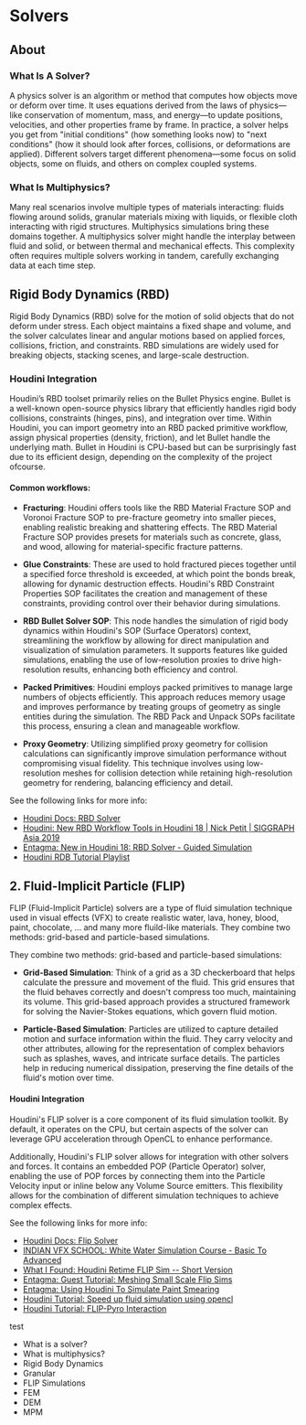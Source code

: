 # Solvers

## About

### What Is A Solver?

A physics solver is an algorithm or method that computes how objects move or deform over time. It uses equations derived from the laws of physics—like conservation of momentum, mass, and energy—to update positions, velocities, and other properties frame by frame. In practice, a solver helps you get from "initial conditions" (how something looks now) to "next conditions" (how it should look after forces, collisions, or deformations are applied). Different solvers target different phenomena—some focus on solid objects, some on fluids, and others on complex coupled systems.

### What Is Multiphysics?

Many real scenarios involve multiple types of materials interacting: fluids flowing around solids, granular materials mixing with liquids, or flexible cloth interacting with rigid structures. Multiphysics simulations bring these domains together. A multiphysics solver might handle the interplay between fluid and solid, or between thermal and mechanical effects. This complexity often requires multiple solvers working in tandem, carefully exchanging data at each time step.

## Rigid Body Dynamics (RBD)

Rigid Body Dynamics (RBD) solve for the motion of solid objects that do not deform under stress. Each object maintains a fixed shape and volume, and the solver calculates linear and angular motions based on applied forces, collisions, friction, and constraints. RBD simulations are widely used for breaking objects, stacking scenes, and large-scale destruction.

### Houdini Integration

Houdini’s RBD toolset primarily relies on the Bullet Physics engine. Bullet is a well-known open-source physics library that efficiently handles rigid body collisions, constraints (hinges, pins), and integration over time. Within Houdini, you can import geometry into an RBD packed primitive workflow, assign physical properties (density, friction), and let Bullet handle the underlying math. Bullet in Houdini is CPU-based but can be surprisingly fast due to its efficient design, depending on the complexity of the project ofcourse.

#### Common workflows: 

- **Fracturing**: Houdini offers tools like the RBD Material Fracture SOP and Voronoi Fracture SOP to pre-fracture geometry into smaller pieces, enabling realistic breaking and shattering effects. The RBD Material Fracture SOP provides presets for materials such as concrete, glass, and wood, allowing for material-specific fracture patterns.

- **Glue Constraints**: These are used to hold fractured pieces together until a specified force threshold is exceeded, at which point the bonds break, allowing for dynamic destruction effects. Houdini's RBD Constraint Properties SOP facilitates the creation and management of these constraints, providing control over their behavior during simulations.

- **RBD Bullet Solver SOP**: This node handles the simulation of rigid body dynamics within Houdini's SOP (Surface Operators) context, streamlining the workflow by allowing for direct manipulation and visualization of simulation parameters. It supports features like guided simulations, enabling the use of low-resolution proxies to drive high-resolution results, enhancing both efficiency and control.

- **Packed Primitives**: Houdini employs packed primitives to manage large numbers of objects efficiently. This approach reduces memory usage and improves performance by treating groups of geometry as single entities during the simulation. The RBD Pack and Unpack SOPs facilitate this process, ensuring a clean and manageable workflow.

- **Proxy Geometry**: Utilizing simplified proxy geometry for collision calculations can significantly improve simulation performance without compromising visual fidelity. This technique involves using low-resolution meshes for collision detection while retaining high-resolution geometry for rendering, balancing efficiency and detail.

See the following links for more info:
- [Houdini Docs: RBD Solver](https://www.sidefx.com/docs/houdini/nodes/dop/rbdsolver.html)
- [Houdini: New RBD Workflow Tools in Houdini 18 | Nick Petit | SIGGRAPH Asia 2019](https://www.youtube.com/watch?v=cRibpsJgVx0)
- [Entagma: New in Houdini 18: RBD Solver - Guided Simulation](https://www.youtube.com/watch?v=tKHawC_fZLs)
- [Houdini RDB Tutorial Playlist](https://www.youtube.com/playlist?list=PLD1NUdtJHVZnzITc9OFQURxwhtmAp32Xs)

## 2. Fluid-Implicit Particle (FLIP)

FLIP (Fluid-Implicit Particle) solvers are a type of fluid simulation technique used in visual effects (VFX) to create realistic water, lava, honey, blood, paint, chocolate, ... and many more fluild-like materials. They combine two methods: grid-based and particle-based simulations.

They combine two methods: grid-based and particle-based simulations:

- **Grid-Based Simulation**: Think of a grid as a 3D checkerboard that helps calculate the pressure and movement of the fluid. This grid ensures that the fluid behaves correctly and doesn't compress too much, maintaining its volume. This grid-based approach provides a structured framework for solving the Navier-Stokes equations, which govern fluid motion.

- **Particle-Based Simulation**: Particles are utilized to capture detailed motion and surface information within the fluid. They carry velocity and other attributes, allowing for the representation of complex behaviors such as splashes, waves, and intricate surface details. The particles help in reducing numerical dissipation, preserving the fine details of the fluid's motion over time.

#### Houdini Integration

Houdini's FLIP solver is a core component of its fluid simulation toolkit. By default, it operates on the CPU, but certain aspects of the solver can leverage GPU acceleration through OpenCL to enhance performance.

Additionally, Houdini's FLIP solver allows for integration with other solvers and forces. It contains an embedded POP (Particle Operator) solver, enabling the use of POP forces by connecting them into the Particle Velocity input or inline below any Volume Source emitters. This flexibility allows for the combination of different simulation techniques to achieve complex effects.

See the following links for more info:
- [Houdini Docs: Flip Solver](https://www.sidefx.com/docs/houdini/nodes/dop/flipsolver.html)
- [INDIAN VFX SCHOOL: White Water Simulation Course - Basic To Advanced](https://www.youtube.com/watch?v=f_KqILuBtgs&list=PLe2s57SAKpD_eM0zGpBtQeRTaOn1YISBv)
- [What I Found: Houdini Retime FLIP Sim -- Short Version](https://www.youtube.com/watch?v=2okztk2OTmY)
- [Entagma: Guest Tutorial: Meshing Small Scale Flip Sims](https://www.youtube.com/watch?v=HcBxUj4yGQ4&list=PL_SQGC2hOGpuJdP-ejXF1Vw-Y03Fb_3DM)
- [Entagma: Using Houdini To Simulate Paint Smearing](https://www.youtube.com/watch?v=8TvAe3GxNFs)
- [Houdini Tutorial: Speed up fluid simulation using opencl](https://www.sidefx.com/tutorials/speed-up-fluid-simulation-using-opencl/)
- [Houdini Tutorial: FLIP-Pyro Interaction](https://www.youtube.com/watch?v=NNg2Gw3wliQ)




test
- What is a solver?
- What is multiphysics?
- Rigid Body Dynamics
- Granular
- FLIP Simulations
- FEM
- DEM
- MPM